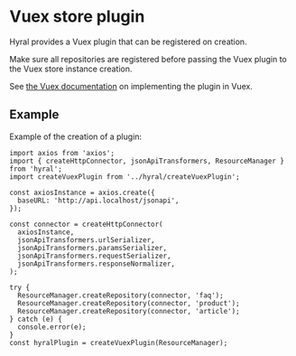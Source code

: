 # Vuex store plugin
Hyral provides a Vuex plugin that can be registered on creation.

Make sure all repositories are registered before passing the Vuex plugin to the Vuex store instance
creation.

See [the Vuex documentation](https://vuex.vuejs.org/guide/plugins.html) on implementing the plugin
in Vuex.

## Example

Example of the creation of a plugin:

```
import axios from 'axios';
import { createHttpConnector, jsonApiTransformers, ResourceManager } from 'hyral';
import createVuexPlugin from '../hyral/createVuexPlugin';

const axiosInstance = axios.create({
  baseURL: 'http://api.localhost/jsonapi',
});

const connector = createHttpConnector(
  axiosInstance,
  jsonApiTransformers.urlSerializer,
  jsonApiTransformers.paramsSerializer,
  jsonApiTransformers.requestSerializer,
  jsonApiTransformers.responseNormalizer,
);

try {
  ResourceManager.createRepository(connector, 'faq');
  ResourceManager.createRepository(connector, 'product');
  ResourceManager.createRepository(connector, 'article');
} catch (e) {
  console.error(e);
}
const hyralPlugin = createVuexPlugin(ResourceManager);
```
